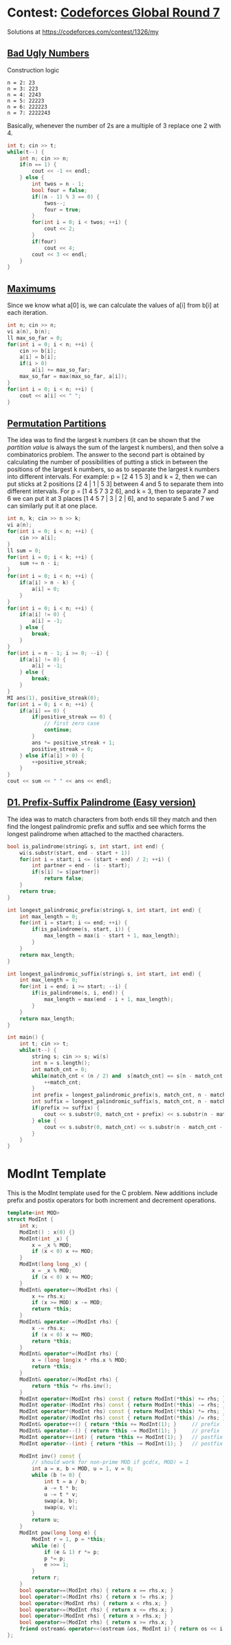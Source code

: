 # Contest: [Codeforces Global Round 7](https://codeforces.com/contest/1326)
Solutions at https://codeforces.com/contest/1326/my
## [Bad Ugly Numbers](https://codeforces.com/contest/1326/problem/A)
Construction logic
```
n = 2: 23
n = 3: 223
n = 4: 2243
n = 5: 22223
n = 6: 222223
n = 7: 2222243
```
Basically, whenever the number of 2s are a multiple of 3 replace one 2 with 4.
```cpp
int t; cin >> t;
while(t--) {
    int n; cin >> n;
    if(n == 1) {
        cout << -1 << endl;    
    } else {
        int twos = n - 1;
        bool four = false;
        if((n - 1) % 3 == 0) {
            twos--;
            four = true;
        }
        for(int i = 0; i < twos; ++i) {
            cout << 2;
        }
        if(four) 
            cout << 4;
        cout << 3 << endl;
    }
} 
```

## [Maximums](https://codeforces.com/contest/1326/problem/B)
Since we know what a[0] is, we can calculate the values of a[i] from b[i] at each iteration.
```cpp
int n; cin >> n;
vi a(n), b(n);
ll max_so_far = 0;
for(int i = 0; i < n; ++i) {
    cin >> b[i];
    a[i] = b[i];
    if(i > 0)
        a[i] += max_so_far;
    max_so_far = max(max_so_far, a[i]);
}
for(int i = 0; i < n; ++i) {
    cout << a[i] << " ";
}
```

## [Permutation Partitions](https://codeforces.com/contest/1326/problem/C)
The idea was to find the largest k numbers (it can be shown that the _partition value_ is always the sum of the largest k numbers), and then solve a combinatorics problem. The answer to the second part is obtained by calculating the number of possibilities of putting a stick in between the positions of the largest k numbers, so as to separate the largest k numbers into different intervals. For example: p = [2 4 1 5 3] and k = 2, then we can put sticks at 2 positions  [2 4 | 1 | 5 3] between 4 and 5 to separate them into different intervals. For p = [1 4 5 7 3 2 6], and k = 3, then to separate 7 and 6 we can put it at 3 places [1 4 5 7 | 3 | 2 | 6], and to separate 5 and 7 we can similarly put it at one place.
```cpp
int n, k; cin >> n >> k;
vi a(n);
for(int i = 0; i < n; ++i) {
    cin >> a[i];
}
ll sum = 0;
for(int i = 0; i < k; ++i) {
    sum += n - i;
}
for(int i = 0; i < n; ++i) {
    if(a[i] > n - k) {
        a[i] = 0;
    }
}
for(int i = 0; i < n; ++i) {
    if(a[i] != 0) {
        a[i] = -1;
    } else {
        break;
    }
}
for(int i = n - 1; i >= 0; --i) {
    if(a[i] != 0) {
        a[i] = -1;
    } else {
        break;
    }
}
MI ans(1), positive_streak(0);
for(int i = 0; i < n; ++i) {
    if(a[i] == 0) {
        if(positive_streak == 0) {
            // first zero case
            continue;
        }
        ans *= positive_streak + 1;
        positive_streak = 0;
    } else if(a[i] > 0) {
        ++positive_streak;
    }
}
cout << sum << " " << ans << endl;
```

## [D1. Prefix-Suffix Palindrome (Easy version)](https://codeforces.com/contest/1326/problem/D1)
The idea was to match characters from both ends till they match and then find the longest palindromic prefix and suffix and see which forms the longest palindrome when attached to the macthed characters.
```cpp
bool is_palindrome(string& s, int start, int end) {
    wi(s.substr(start, end - start + 1))
    for(int i = start; i <= (start + end) / 2; ++i) {
        int partner = end - (i - start);
        if(s[i] != s[partner])
            return false;
    }
    return true;
}

int longest_palindromic_prefix(string& s, int start, int end) {
    int max_length = 0;
    for(int i = start; i <= end; ++i) {
        if(is_palindrome(s, start, i)) {
            max_length = max(i - start + 1, max_length);
        }
    }
    return max_length;
}

int longest_palindromic_suffix(string& s, int start, int end) {
    int max_length = 0;
    for(int i = end; i >= start; --i) {
        if(is_palindrome(s, i, end)) {
            max_length = max(end - i + 1, max_length);
        }
    }
    return max_length;
}

int main() {
    int t; cin >> t;
    while(t--) {
        string s; cin >> s; wi(s)
        int n = s.length();
        int match_cnt = 0;
        while(match_cnt < (n / 2) and  s[match_cnt] == s[n - match_cnt - 1]) {
            ++match_cnt;
        }
        int prefix = longest_palindromic_prefix(s, match_cnt, n - match_cnt - 1);
        int suffix = longest_palindromic_suffix(s, match_cnt, n - match_cnt - 1);
        if(prefix >= suffix) {
            cout << s.substr(0, match_cnt + prefix) << s.substr(n - match_cnt, match_cnt) << endl;
        } else {
            cout << s.substr(0, match_cnt) << s.substr(n - match_cnt - suffix, match_cnt + suffix) << endl;
        }
    }
}

```
# ModInt Template
This is the ModInt template used for the C problem. New additions include prefix and postix operators for both increment and decrement operations. 
```cpp
template<int MOD>
struct ModInt {
    int x;
    ModInt() : x(0) {}
    ModInt(int _x) {
        x = _x % MOD;
        if (x < 0) x += MOD;
    }
    ModInt(long long _x) {
        x = _x % MOD;
        if (x < 0) x += MOD;
    }
    ModInt& operator+=(ModInt rhs) {
        x += rhs.x;
        if (x >= MOD) x -= MOD;
        return *this;
    }
    ModInt& operator-=(ModInt rhs) {
        x -= rhs.x;
        if (x < 0) x += MOD;
        return *this;
    }
    ModInt& operator*=(ModInt rhs) {
        x = (long long)x * rhs.x % MOD;
        return *this;
    }
    ModInt& operator/=(ModInt rhs) {
        return *this *= rhs.inv();
    }
    ModInt operator+(ModInt rhs) const { return ModInt(*this) += rhs; }
    ModInt operator-(ModInt rhs) const { return ModInt(*this) -= rhs; }
    ModInt operator*(ModInt rhs) const { return ModInt(*this) *= rhs; }
    ModInt operator/(ModInt rhs) const { return ModInt(*this) /= rhs; }
    ModInt& operator++() { return *this += ModInt(1); }     // prefix
    ModInt& operator--() { return *this -= ModInt(1); }     // prefix
    ModInt operator++(int) { return *this += ModInt(1); }   // postfix
    ModInt operator--(int) { return *this -= ModInt(1); }   // postfix

    ModInt inv() const {
        // should work for non-prime MOD if gcd(x, MOD) = 1
        int a = x, b = MOD, u = 1, v = 0;
        while (b != 0) {
            int t = a / b;
            a -= t * b;
            u -= t * v;
            swap(a, b);
            swap(u, v);
        }
        return u;
    }
    ModInt pow(long long e) {
        ModInt r = 1, p = *this;
        while (e) {
            if (e & 1) r *= p;
            p *= p;
            e >>= 1;
        }
        return r;
    }
    bool operator==(ModInt rhs) { return x == rhs.x; }
    bool operator!=(ModInt rhs) { return x != rhs.x; }
    bool operator<(ModInt rhs) { return x < rhs.x; }
    bool operator<=(ModInt rhs) { return x <= rhs.x; }
    bool operator>(ModInt rhs) { return x > rhs.x; }
    bool operator>=(ModInt rhs) { return x >= rhs.x; }
    friend ostream& operator<<(ostream &os, ModInt i) { return os << i.x; }
};
```